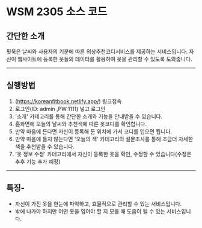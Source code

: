 # WSM 2305 소스 코드
## 간단한 소개

핏북은 날씨와 사용자의 기분에 따른 의상추천코디서비스를 제공하는 서비스입니다. 
자신이 웹사이트에 등록한 옷들의  데이터를 활용하여
옷을 관리할 수 있도록 도와줍니다. 

---
## 실행방법
1. (https://koreanfitbook.netlify.app/) 링크접속
2. 로그인(ID: admin ,PW:1111) 넣고 로그인
3. '소개' 카테고리를 통해 간단한 소개와 기능을 안내받을 수 있습니다. 
4. 홈화면에 오늘의 날씨와 추천색에 따른 옷코디를 확인합니다. 
5. 만약 마음에 든다면 자신이 등록해 둔 위치에 가서 코디를 입으면 됩니다. 
6. 만약 마음에 들지 않는다면 '오늘의 색' 카테고리의 설문조사를 통해 조금더 자세한 색을 추천받을 수 있습니다. 
7. '옷 정보 수정' 카테고리에서 자신이 등록한 옷을 확인, 수정할 수 있습니다(수정은 추후 기능 추가 예정)
---
## 특징-
- 자신이 가진 옷을 한눈에 파악하고, 효율적으로 관리할 수 있는 서비스입니다. 
- 밖에 나가야 하지만 어떤 옷을 입어야 할 지 모를 때 도움이 될 수 있는 서비스입니다. 
